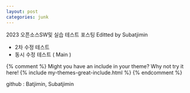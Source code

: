 ```yaml
---
layout: post
categories: junk
---
```


2023 오픈소스SW및 실습 테스트 포스팅
Editted by Subatjimin
+ 2차 수정 테스트
+ 동시 수정 테스트 ( Main )

{% comment %}
Might you have an include in your theme? Why not try it here!
{% include my-themes-great-include.html %}
{% endcomment %}

github : Batjimin, Subatjimin
